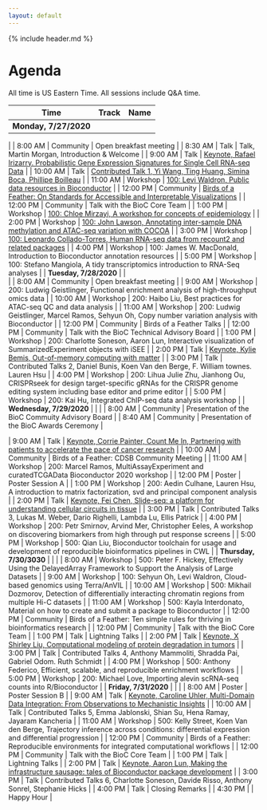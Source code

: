 ```yaml
---
layout: default
---
```


{% include header.md %}

# Agenda

All time is US Eastern Time. All sessions include Q&A time.


| Time                   | Track    | Name                                                                                                                           |
|------------------------|----------|--------------------------------------------------------------------------------------------------------------------------------|
| **Monday,   7/27/2020**    |          |     




|
| 8:00 AM                | Community   | Open breakfast meeting                                                                                                         |
| 8:30 AM                | Talk     | Talk, Martin Morgan, Introduction & Welcome                                                                                                              |
| 9:00 AM                | Talk     | [Keynote, Rafael Irizarry. Probabilistic Gene Expression Signatures for Single Cell RNA-seq Data](https://youtu.be/8MojYYkuLcM)                                                          |
| 10:00 AM               | Talk     | [Contributed Talk 1, Yi Wang, Ting Huang, Simina Boca, Phillipe Boilleau](https://youtu.be/uCf24yYstKU)                                                                                                           |
| 11:00 AM               | Workshop | [100: Levi Waldron, Public data resources in Bioconductor](https://youtu.be/wxY1I08Fz2o)                                                                                     |
| 12:00 PM               | Community     | [Birds of a Feather: On Standards for Accessible and Interpretable Visualizations](https://youtu.be/gGkAvO4zGC8)                                             |
| 12:00 PM               | Community | Talk with the BioC Core Team                                                                                                   |
| 1:00 PM                | Workshop | [100:  Chloe Mirzayi, A workshop for concepts of epidemiology](https://youtu.be/gRX7ybM6SmA)                                                                                   |
| 2:00 PM                | Workshop | [100: John Lawson, Annotating inter-sample DNA methylation and ATAC-seq variation with COCOA](https://youtu.be/raMA0IVWVUQ)                                               |
| 3:00 PM                | Workshop | [100: Leonardo Collado-Torres, Human RNA-seq data from recount2 and related packages](https://youtu.be/EDe0e_VaENQ)                                                                     |
| 4:00 PM                | Workshop | 100: James W. MacDonald, Introduction to Bioconductor annotation resources                                                                         |
| 5:00 PM                | Workshop | 100: Stefano Mangiola, A tidy transcriptomics introduction to RNA-Seq analyses                                                                   |
| **Tuesday,   7/28/2020**   |          |       
|
| 8:00 AM                | Community   | Open breakfast meeting                                                                                                         |
| 9:00 AM                | Workshop | 200: Ludwig Geistlinger, Functional enrichment analysis of high-throughput omics data                                                              |
| 10:00 AM               | Workshop | 200:  Haibo Liu, Best practices for ATAC-seq QC and data analysis                                                                          |
| 11:00 AM               | Workshop | 200: Ludwig Geistlinger, Marcel Ramos, Sehyun Oh, Copy number variation analysis with Bioconductor                                                                          |
| 12:00 PM               | Community     | Birds of a Feather Talks                                                                                                       |
| 12:00 PM               | Community | Talk with the BioC Technical Advisory Board                                                                                    |
| 1:00 PM                | Workshop | 200: Charlotte Soneson, Aaron Lun, Interactive visualization of SummarizedExperiment objects with iSEE                                                       |
| 2:00 PM                | Talk     | [Keynote, Kylie Bemis, Out-of-memory computing with matter](https://youtu.be/AQkAlkuhj70)                                                                                            |
| 3:00 PM                | Talk     | Contributed Talks 2, Daniel Bunis, Koen Van den Berge, F. William townes. Lauren Hsu                                                                                                            |
| 4:00 PM                | Workshop | 200:  Lihua Julie Zhu, Jianhong Ou, CRISPRseek for design target-specific gRNAs for the CRISPR genome   editing system including base editor and prime editor |
| 5:00 PM                | Workshop | 200: Kai Hu, Integrated ChIP-seq data analysis workshop                                                                                |
| **Wednesday,   7/29/2020** |          |                                                                                                                                |
| 8:00 AM                | Community   | Presentation of the BioC Commuity Advisory Board                                                       |
| 8:40 AM                | Community   | Presentation of the BioC Awards Ceremony                                                      |

| 9:00 AM                | Talk     | [Keynote, Corrie Painter, Count Me In, Partnering with patients to accelerate the pace of cancer research](https://youtu.be/Ip8_AHqeBXM)                                                 |
| 10:00 AM               | Community     | Birds of a Feather: CDSB Community Meeting                                                                                     |
| 11:00 AM               | Workshop | 200: Marcel Ramos, MultiAssayExperiment and curatedTCGAData Bioconductor 2020 workshop                                                       |
| 12:00 PM               | Poster   | Poster Session A                                                                                                               |
| 1:00 PM                | Workshop | 200: Aedin Culhane, Lauren Hsu, A introduction to matrix factorization, svd and principal component analysis                                                                            |
| 2:00 PM                | Talk     | [Keynote, Fei Chen, Slide-seq: a platform for understanding cellular circuits in tissue](https://youtu.be/UwoSLWlyC74)                                                            |
| 3:00 PM                | Talk     | Contributed Talks 3, Lukas M. Weber, Dario Righelli, Lambda Lu, Ellis Patrick                                                                                                           |
| 4:00 PM                | Workshop | 200: Petr Smirnov, Arvind Mer, Christopher Eeles, A workshop on discovering biomarkers from high through put response   screens                                             |
| 5:00 PM                | Workshop | 500: Qian Liu, Bioconductor toolchain for usage and development of reproducible   bioinformatics pipelines in CWL                        |
| **Thursday,   7/30/3030**  |          |                                                                                                                                |
| 8:00 AM                | Workshop | 500: Peter F. Hickey, Effectively Using the DelayedArray Framework to Support the Analysis   of Large Datasets                                  |
| 9:00 AM                | Workshop | 100: Sehyun Oh, Levi Waldron, Cloud-based genomics using Terra/AnVIL                                                                                    |
| 10:00 AM               | Workshop | 500: Mikhail Dozmorov, Detection of differentially interacting chromatin regions from   multiple Hi-C datasets                                   |
| 11:00 AM               | Workshop | 500: Kayla Interdonato, Material on how to create and submit a package to Bioconductor                                                            |
| 12:00 PM               | Community     | Birds of a Feather: Ten simple rules for thriving in bioinformatics   research                                                 |
| 12:00 PM               | Community | Talk with the BioC Core Team                                                                                                   |
| 1:00 PM                | Talk     | Lightning Talks                                                                                                                |
| 2:00 PM                | Talk     | [Keynote, X Shirley Liu, Computational modeling of protein degradation in tumors](https://youtu.be/WhNFqi5eP3I)                                                                        |
| 3:00 PM                | Talk     | Contributed Talks 4, Anthony Mammoliti, Shradda Pai, Gabriel Odom. Ruth Schmidt                                                                                                            |
| 4:00 PM                | Workshop | 500: Anthony Federico, Efficient, scalable, and reproducible enrichment workflows                                                                |
| 5:00 PM                | Workshop | 200: Michael Love, Importing alevin scRNA-seq counts into R/Bioconductor                                                                     |
| **Friday,   7/31/2020**    |          |                                                                                                                                |
| 8:00 AM                | Poster   | Poster Session B                                                                                                               |
| 9:00 AM                | Talk     | [Keynote, Caroline Uhler, Multi-Domain Data Integration: From Observations to Mechanistic Insights](https://youtu.be/EyUrToDdMWY)                                                       |
| 10:00 AM               | Talk     | Contributed Talks 5, Emma Jablonski, Shian Su, Hena Ramay, Jayaram Kancheria                                                                                                            |
| 11:00 AM               | Workshop | 500: Kelly Street, Koen Van den Berge, Trajectory inference across conditions: differential expression and   differential progression                            |
| 12:00 PM               | Community     | Birds of a Feather: Reproducible environments for integrated   computational workflows                                         |
| 12:00 PM               | Community | Talk with the BioC Core Team                                                                                                   |
| 1:00 PM                | Talk     | Lightning Talks                                                                                                                |
| 2:00 PM                | Talk     | [Keynote, Aaron Lun, Making the infrastructure sausage: tales of Bioconductor package development](https://youtu.be/wQJbSh-NHeg)                                                 |
| 3:00 PM                | Talk     | Contributed Talks 6, Charlotte Soneson, Davide Risso, Anthony Sonrel, Stephanie Hicks                                                                                                            |
| 4:00 PM                | Talk     | Closing Remarks                                                                                                                |
| 4:30 PM                |          | Happy Hour                                                                                                                     |



